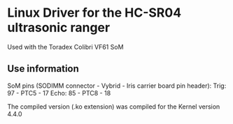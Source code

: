 # Linux Driver for the HC-SR04 ultrasonic ranger

Used with the Toradex Colibri VF61 SoM

## Use information

SoM pins (SODIMM connector - Vybrid - Iris carrier board pin header):
	Trig: 97 - PTC5 - 17
	Echo: 85 - PTC8 - 18

The compiled version (.ko extension) was compiled for the Kernel version 4.4.0
